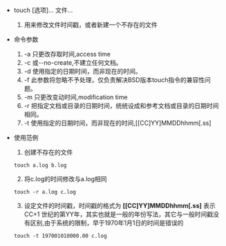 * touch [选项]... 文件...
  1. 用来修改文件时间戳，或者新建一个不存在的文件

* 命令参数
  1. -a 只更改存取时间,access time
  2. -c 或--no-create,不建立任何文档。
  3. -d 使用指定的日期时间，而非现在的时间。
  4. -f 此参数将忽略不予处理，仅负责解决BSD版本touch指令的兼容性问题。
  5. -m 只更改变动时间,modification time
  6. -r 把指定文档或目录的日期时间，统统设成和参考文档或目录的日期时间相同。
  7. -t 使用指定的日期时间，而非现在的时间,[[CC]YY]MMDDhhmm[.ss]

* 使用范例
  1. 创建不存在的文件
  ```
  touch a.log b.log
  ```
  2. 将c.log的时间修改与a.log相同
  ```
  touch -r a.log c.log
  ```
  3. 设定文件的时间戳，时间戳的格式为 **[[CC]YY]MMDDhhmm[.ss]** 表示CC+1 世纪的第YY年，其实也就是一般的年份写法，其它与一般时间戳没有区别,由于系统的限制，早于1970年1月1日的时间是错误的
  ```
  touch -t 197001010000.00 c.log
  ```
